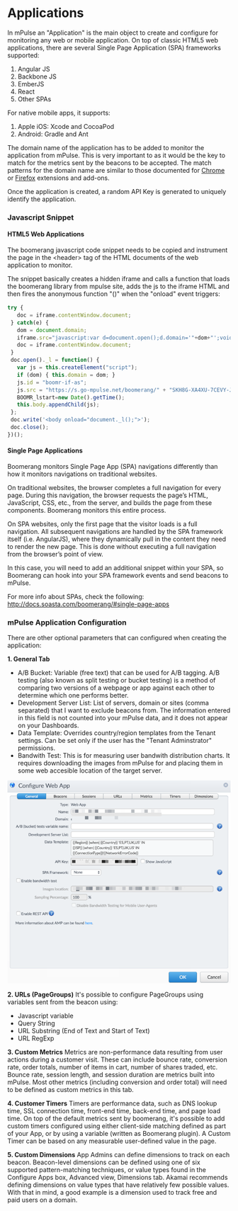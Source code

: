 # Applications
In mPulse an "Application" is the main object to create and configure for monitoring any web or mobile application. On top of classic HTML5 web applications, there are several Single Page Application (SPA) frameworks supported:

1. Angular JS
2. Backbone JS
3. EmberJS
4. React
6. Other SPAs

For native mobile apps, it supports:

1. Apple iOS: Xcode and CocoaPod
2. Android: Gradle and Ant

The domain name of the application has to be added to monitor the application from mPulse. This is very important to as it would be the key to match for the metrics sent by the beacons to be accepted. The match patterns for the domain name are similar to those documented for [Chrome](https://developer.chrome.com/extensions/match_patterns) or [Firefox](https://developer.mozilla.org/en-US/Add-ons/WebExtensions/Match_patterns) extensions and add-ons.

Once the application is created, a random API Key is generated to uniquely identify the application.

### Javascript Snippet

#### HTML5 Web Applications
The boomerang javascript code snippet needs to be copied and instrument the page in the \<header> tag of the HTML documents of the web application to monitor.

The snippet basically creates a hidden iframe and calls a function that loads the boomerang library from mpulse site, adds the js to the iframe HTML and then fires the anonymous function "()" when the "onload" event triggers:

```javascript
try {
   doc = iframe.contentWindow.document;
 } catch(e) {
   dom = document.domain;
   iframe.src="javascript:var d=document.open();d.domain='"+dom+"';void(0);";
   doc = iframe.contentWindow.document;
 }
 doc.open()._l = function() {
   var js = this.createElement("script");
   if (dom) { this.domain = dom; }
   js.id = "boomr-if-as";
   js.src = "https://s.go-mpulse.net/boomerang/" + "SKH8G-XA4XU-7CEVY-J48GX-VBMJ4";
   BOOMR_lstart=new Date().getTime();
   this.body.appendChild(js);
 };
 doc.write('<body onload="document._l();">');
 doc.close();
})();
```

#### Single Page Applications

Boomerang monitors Single Page App (SPA) navigations differently than how it monitors navigations on traditional websites.

On traditional websites, the browser completes a full navigation for every page. During this navigation, the browser requests the page’s HTML, JavaScript, CSS, etc., from the server, and builds the page from these components. Boomerang monitors this entire process.

On SPA websites, only the first page that the visitor loads is a full navigation. All subsequent navigations are handled by the SPA framework itself (i.e. AngularJS), where they dynamically pull in the content they need to render the new page. This is done without executing a full navigation from the browser’s point of view.

In this case, you will need to add an additional snippet within your SPA, so Boomerang can hook into your SPA framework events and send beacons to mPulse.

For more info about SPAs, check the following:
http://docs.soasta.com/boomerang/#single-page-apps

### mPulse Application Configuration
There are other optional parameters that can configured when creating the application:

**1. General Tab**
  - A/B Bucket:  Variable (free text) that can be used for A/B tagging.  A/B testing (also known as split testing or bucket testing) is a method of comparing two versions of a webpage or app against each other to determine which one performs better.
  - Development Server List: List of servers, domain or sites (comma separated) that I want to exclude beacons from. The information entered in this field is not counted into your mPulse data, and it does not appear on your Dashboards.
  - Data Template: Overrides country/region templates from the Tenant settings. Can be set only if the user has the "Tenant Adminstrator" permissions.
  - Bandwith Test: This is for measuring user bandwith distribution charts. It requires downloading the images from mPulse for and placing them in some web accesible location of the target server.

![General Tab](./images/app_general_tab.png)

**2. URLs (PageGroups)**
It's possible to configure PageGroups using variables sent from the beacon using:
  - Javascript variable
  - Query String
  - URL Substring (End of Text and Start of Text)
  - URL RegExp

**3.  Custom Metrics**
Metrics are non-performance data resulting from user actions during a customer visit.  These can include bounce rate, conversion rate, order totals, number of items in cart, number of shares traded, etc.  Bounce rate, session length, and session duration are metrics built into mPulse.  Most other metrics (including conversion and order total) will need to be defined as custom metrics in this tab.

**4. Customer Timers**
Timers are performance data, such as DNS lookup time, SSL connection time, front-end time, back-end time, and page load time.  On top of the default metrics sent by boomerang, it's possible to add custom timers configured using either client-side matching defined as part of your App, or by using a variable (written as Boomerang plugin). A Custom Timer can be based on any measurable user-defined value in the page.

**5. Custom Dimensions**
App Admins can define dimensions to track on each beacon. Beacon-level dimensions can be defined using one of six supported pattern-matching techniques, or value types found in the Configure Apps box, Advanced view, Dimensions tab. Akamai recommends defining dimensions on value types that have relatively few possible values. With that in mind, a good example is a dimension used to track free and paid users on a domain.
